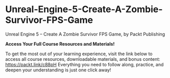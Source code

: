 # Unreal-Engine-5-Create-A-Zombie-Survivor-FPS-Game
Unreal Engine 5 – Create A Zombie Survivor FPS Game, by Packt Publishing

**Access Your Full Course Resources and Materials!**

To get the most out of your learning experience, visit the link below to access all course resources, downloadable materials, and bonus content: https://packt.link/c88pH
Everything you need to follow along, practice, and deepen your understanding is just one click away!
